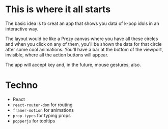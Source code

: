# This is where it all starts

The basic idea is to creat an app that shows you data of k-pop idols in an interactive way.

The layout would be like a Prezy canvas where you have all these circles and when you click on any of them, you'll be shown the data for that circle after some cool animations. You'll have a bar at the bottom of the viewport, invisible, where all the action buttons will appear.

The app will accept key and, in the future, mouse gestures, also.

# Techno

- React
- `react-router-dom` for routing
- `framer-motion` for animations
- `prop-types` for typing props
- `popperjs` for tooltips
